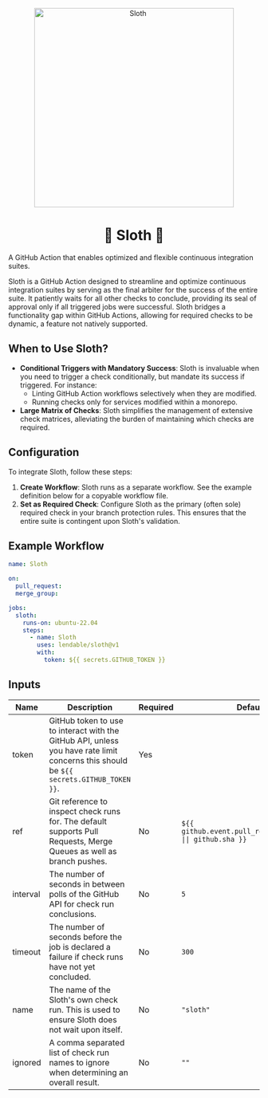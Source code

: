 <p align="center">
<img src="https://repository-images.githubusercontent.com/792217316/5803d818-239e-4aa0-a7fe-11df954778c0" alt="Sloth" width="400">
</p>
<h1 align="center">🦥 Sloth 🦥</h1>

A GitHub Action that enables optimized and flexible continuous integration suites.

Sloth is a GitHub Action designed to streamline and optimize continuous integration suites by serving as the final arbiter for the success of the entire suite. It patiently waits for all other checks to conclude, providing its seal of approval only if all triggered jobs were successful. Sloth bridges a functionality gap within GitHub Actions, allowing for required checks to be dynamic, a feature not natively supported.

## When to Use Sloth?

* **Conditional Triggers with Mandatory Success**: Sloth is invaluable when you need to trigger a check conditionally, but mandate its success if triggered. For instance:
  * Linting GitHub Action workflows selectively when they are modified.
  * Running checks only for services modified within a monorepo.
* **Large Matrix of Checks**: Sloth simplifies the management of extensive check matrices, alleviating the burden of maintaining which checks are required.

## Configuration

To integrate Sloth, follow these steps:

1. **Create Workflow**: Sloth runs as a separate workflow. See the example definition below for a copyable workflow file. 
2. **Set as Required Check**: Configure Sloth as the primary (often sole) required check in your branch protection rules. This ensures that the entire suite is contingent upon Sloth's validation.

## Example Workflow

```yaml
name: Sloth

on:
  pull_request:
  merge_group:

jobs:
  sloth:
    runs-on: ubuntu-22.04
    steps:
      - name: Sloth
        uses: lendable/sloth@v1
        with:
          token: ${{ secrets.GITHUB_TOKEN }}
```

## Inputs

| Name     | Description                                                                                                                            | Required | Default                                                     |
|----------|----------------------------------------------------------------------------------------------------------------------------------------|----------|-------------------------------------------------------------|
| token    | GitHub token to use to interact with the GitHub API, unless you have rate limit concerns this should be `${{ secrets.GITHUB_TOKEN }}`. | Yes      |                                                             |
| ref      | Git reference to inspect check runs for. The default supports Pull Requests, Merge Queues as well as branch pushes.                    | No       | `${{ github.event.pull_request.head.sha \|\| github.sha }}` |
| interval | The number of seconds in between polls of the GitHub API for check run conclusions.                                                    | No       | `5`                                                         |
| timeout  | The number of seconds before the job is declared a failure if check runs have not yet concluded.                                       | No       | `300`                                                       |
| name     | The name of the Sloth's own check run. This is used to ensure Sloth does not wait upon itself.                                         | No       | `"sloth"`                                                   |
| ignored  | A comma separated list of check run names to ignore when determining an overall result.                                                | No       | `""`                                                        |
